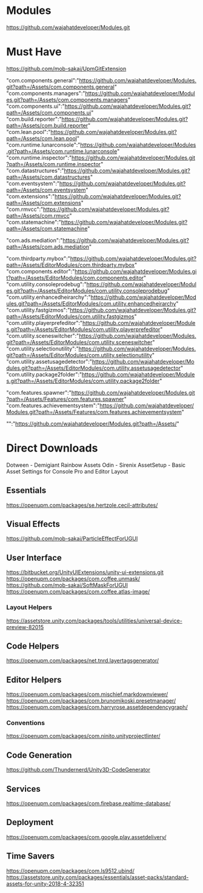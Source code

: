 # Modules

https://github.com/wajahatdeveloper/Modules.git

# Must Have</br>
https://github.com/mob-sakai/UpmGitExtension

"com.components.general":"https://github.com/wajahatdeveloper/Modules.git?path=/Assets/com.components.general" </br>
"com.components.managers":"https://github.com/wajahatdeveloper/Modules.git?path=/Assets/com.components.managers" </br>
"com.components.ui":"https://github.com/wajahatdeveloper/Modules.git?path=/Assets/com.components.ui" </br>
"com.build.reporter":"https://github.com/wajahatdeveloper/Modules.git?path=/Assets/com.build.reporter" </br>
"com.lean.pool":"https://github.com/wajahatdeveloper/Modules.git?path=/Assets/com.lean.pool" </br>
"com.runtime.lunarconsole":"https://github.com/wajahatdeveloper/Modules.git?path=/Assets/com.runtime.lunarconsole" </br>
"com.runtime.inspector":"https://github.com/wajahatdeveloper/Modules.git?path=/Assets/com.runtime.inspector" </br>
"com.datastructures":"https://github.com/wajahatdeveloper/Modules.git?path=/Assets/com.datastructures" </br>
"com.eventsystem":"https://github.com/wajahatdeveloper/Modules.git?path=/Assets/com.eventsystem" </br>
"com.extensions":"https://github.com/wajahatdeveloper/Modules.git?path=/Assets/com.extensions" </br>
"com.rmvcc":"https://github.com/wajahatdeveloper/Modules.git?path=/Assets/com.rmvcc" </br>
"com.statemachine":"https://github.com/wajahatdeveloper/Modules.git?path=/Assets/com.statemachine" </br>

"com.ads.mediation":"https://github.com/wajahatdeveloper/Modules.git?path=/Assets/com.ads.mediation" </br>

"com.thirdparty.mybox":"https://github.com/wajahatdeveloper/Modules.git?path=/Assets/EditorModules/com.thirdparty.mybox" </br>
"com.components.editor":"https://github.com/wajahatdeveloper/Modules.git?path=/Assets/EditorModules/com.components.editor" </br>
"com.utility.consoleprodebug":"https://github.com/wajahatdeveloper/Modules.git?path=/Assets/EditorModules/com.utility.consoleprodebug" </br>
"com.utility.enhancedheirarchy":"https://github.com/wajahatdeveloper/Modules.git?path=/Assets/EditorModules/com.utility.enhancedheirarchy" </br>
"com.utility.fastgizmos":"https://github.com/wajahatdeveloper/Modules.git?path=/Assets/EditorModules/com.utility.fastgizmos" </br>
"com.utility.playerprefeditor":"https://github.com/wajahatdeveloper/Modules.git?path=/Assets/EditorModules/com.utility.playerprefeditor" </br>
"com.utility.sceneswitcher":"https://github.com/wajahatdeveloper/Modules.git?path=/Assets/EditorModules/com.utility.sceneswitcher" </br>
"com.utility.selectionutility":"https://github.com/wajahatdeveloper/Modules.git?path=/Assets/EditorModules/com.utility.selectionutility" </br>
"com.utility.assetusagedetector":"https://github.com/wajahatdeveloper/Modules.git?path=/Assets/EditorModules/com.utility.assetusagedetector" </br>
"com.utility.package2folder":"https://github.com/wajahatdeveloper/Modules.git?path=/Assets/EditorModules/com.utility.package2folder" </br>

"com.features.spawner":"https://github.com/wajahatdeveloper/Modules.git?path=/Assets/Features/com.features.spawner" </br>
"com.features.achievementsystem":"https://github.com/wajahatdeveloper/Modules.git?path=/Assets/Features/com.features.achievementsystem" </br>

"":"https://github.com/wajahatdeveloper/Modules.git?path=/Assets/" </br>

# Direct Downloads
Dotween - Demigiant
Rainbow Assets
Odin - Sirenix
AssetSetup - Basic Asset Settings for Console Pro and Editor Layout

## Essentials
https://openupm.com/packages/se.hertzole.cecil-attributes/

## Visual Effects
https://github.com/mob-sakai/ParticleEffectForUGUI </br>

## User Interface
https://bitbucket.org/UnityUIExtensions/unity-ui-extensions.git </br>
https://openupm.com/packages/com.coffee.unmask/ </br>
https://github.com/mob-sakai/SoftMaskForUGUI </br>
https://openupm.com/packages/com.coffee.atlas-image/ </br>

### Layout Helpers
https://assetstore.unity.com/packages/tools/utilities/universal-device-preview-82015 </br>

## Code Helpers
https://openupm.com/packages/net.tnrd.layertagsgenerator/ </br>

## Editor Helpers
https://openupm.com/packages/com.mischief.markdownviewer/
https://openupm.com/packages/com.brunomikoski.presetmanager/
https://openupm.com/packages/com.harryrose.assetdependencygraph/

### Conventions
https://openupm.com/packages/com.ninito.unityprojectlinter/ </br>

## Code Generation
https://github.com/Thundernerd/Unity3D-CodeGenerator </br>

## Services
https://openupm.com/packages/com.firebase.realtime-database/ </br>

## Deployment
https://openupm.com/packages/com.google.play.assetdelivery/ </br>

## Time Savers
https://openupm.com/packages/com.ls9512.ubind/ </br>
https://assetstore.unity.com/packages/essentials/asset-packs/standard-assets-for-unity-2018-4-32351 </br>
